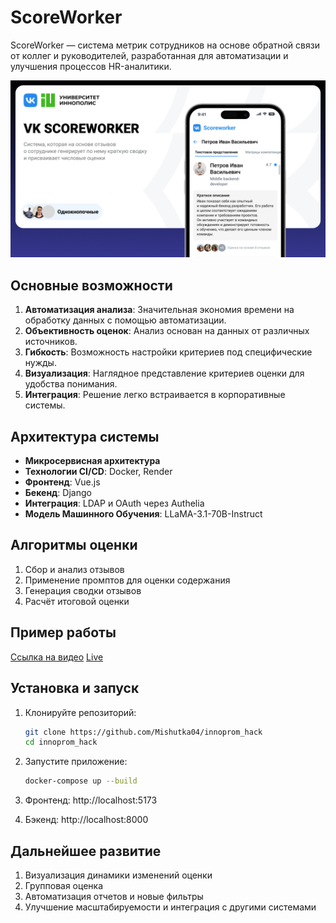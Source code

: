 # ScoreWorker

ScoreWorker — система метрик сотрудников на основе обратной связи от коллег и руководителей, разработанная для
автоматизации и улучшения процессов HR-аналитики.

![](./presentation/display.png)

## Основные возможности

1. **Автоматизация анализа**: Значительная экономия времени на обработку данных с помощью автоматизации.
2. **Объективность оценок**: Анализ основан на данных от различных источников.
3. **Гибкость**: Возможность настройки критериев под специфические нужды.
4. **Визуализация**: Наглядное представление критериев оценки для удобства понимания.
5. **Интеграция**: Решение легко встраивается в корпоративные системы.

## Архитектура системы

- **Микросервисная архитектура**
- **Технологии CI/CD**: Docker, Render
- **Фронтенд**: Vue.js
- **Бекенд**: Django
- **Интеграция**: LDAP и OAuth через Authelia
- **Модель Машинного Обучения**: LLaMA-3.1-70B-Instruct

## Алгоритмы оценки

1. Сбор и анализ отзывов
2. Применение промптов для оценки содержания
3. Генерация сводки отзывов
4. Расчёт итоговой оценки

## Пример работы

[Ссылка на видео](https://www.youtube.com/watch?v=XXX)
[Live](https://innoprom-hack-1.onrender.com/)

## Установка и запуск

1. Клонируйте репозиторий:
   ```bash
   git clone https://github.com/Mishutka04/innoprom_hack
   cd innoprom_hack
   ```

2. Запустите приложение:
   ```bash
   docker-compose up --build
   ```

3. Фронтенд: http://localhost:5173
4. Бэкенд: http://localhost:8000

## Дальнейшее развитие

1. Визуализация динамики изменений оценки
2. Групповая оценка
3. Автоматизация отчетов и новые фильтры
4. Улучшение масштабируемости и интеграция с другими системами
